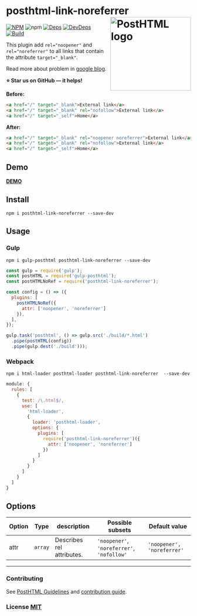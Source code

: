 # posthtml-link-noreferrer <img align="right" width="220" height="200" title="PostHTML logo" src="http://posthtml.github.io/posthtml/logo.svg">

[![NPM][npm]][npm-url]
![npm](https://img.shields.io/npm/dw/posthtml-link-noreferrer.svg)
[![Deps][deps]][deps-url]
[![DevDeps][dev-deps]][dev-deps-url]
[![Build][build]][build-badge]

This plugin add `rel="noopener"` and `rel="noreferrer"` to all links that contain the attribute `target="_blank"`.

Read more about problem in [google blog](https://developers.google.com/web/tools/lighthouse/audits/noopener).

**⭐️ Star us on GitHub — it helps!**

**Before:**
``` html
<a href="/" target="_blank">External link</a>
<a href="/" target="_blank" rel="nofollow">External link</a>
<a href="/" target="_self">Home</a>
```

**After:**
``` html
<a href="/" target="_blank" rel="noopener noreferrer">External link</a>
<a href="/" target="_blank" rel="nofollow">External link</a>
<a href="/" target="_self">Home</a>
```

## Demo
[**DEMO**](https://mathiasbynens.github.io/rel-noopener/)

## Install

```npm
npm i posthtml-link-noreferrer --save-dev
```

## Usage

### Gulp
```npm
npm i gulp-posthtml posthtml-link-noreferrer --save-dev
```

```js
const gulp = require('gulp');
const postHTML = require('gulp-posthtml');
const postHTMLNoRef = require('posthtml-link-noreferrer');

const config = () => ({
  plugins: [
    postHTMLNoRef({
      attr: ['noopener', 'noreferrer']
    }),
  ],
});

gulp.task('posthtml', () => gulp.src('./build/*.html')
  .pipe(postHTML(config))
  .pipe(gulp.dest('./build')));
```

### Webpack
```npm
npm i html-loader posthtml-loader posthtml-link-noreferrer  --save-dev
```

```js
module: {
  rules: [
    {
      test: /\.html$/,
      use: [
        'html-loader',
        {
          loader: 'posthtml-loader',
          options: {
            plugins: [
              require('posthtml-link-noreferrer')({
                attr: ['noopener', 'noreferrer']
              })
            ]
          }
        }
      ]
    }
  ]
}
```

## Options

| Option | Type | description | Possible subsets | Default value |
| ------ | ------ | ------ | ------ | ------ |
 attr | `array` | Describes rel attributes. | `'noopener'`, `'noreferrer'`, `'nofollow'` | `'noopener', 'noreferrer'` |

---
### Contributing

See [PostHTML Guidelines](https://github.com/posthtml/posthtml/tree/master/docs) and [contribution guide](CONTRIBUTING.md).

### License [MIT](LICENSE)

[npm]: https://img.shields.io/npm/v/posthtml-link-noreferrer.svg
[npm-url]: https://npmjs.com/package/posthtml-link-noreferrer

[deps]: https://david-dm.org/posthtml/posthtml.svg
[deps-url]: https://david-dm.org/webistomin/posthtml-link-noreferrer

[dev-deps]: https://david-dm.org/webistomin/posthtml-link-noreferrer/dev-status.svg
[dev-deps-url]: https://david-dm.org/webistomin/posthtml-link-noreferrer?type=dev

[style]: https://img.shields.io/badge/code%20style-standard-yellow.svg
[style-url]: http://standardjs.com/

[build]: https://travis-ci.com/webistomin/posthtml-link-noreferrer.svg?token=CqDseQbTs4cMwNAwVsgp&branch=master
[build-badge]: https://travis-ci.com/webistomin/posthtml-link-noreferrer

